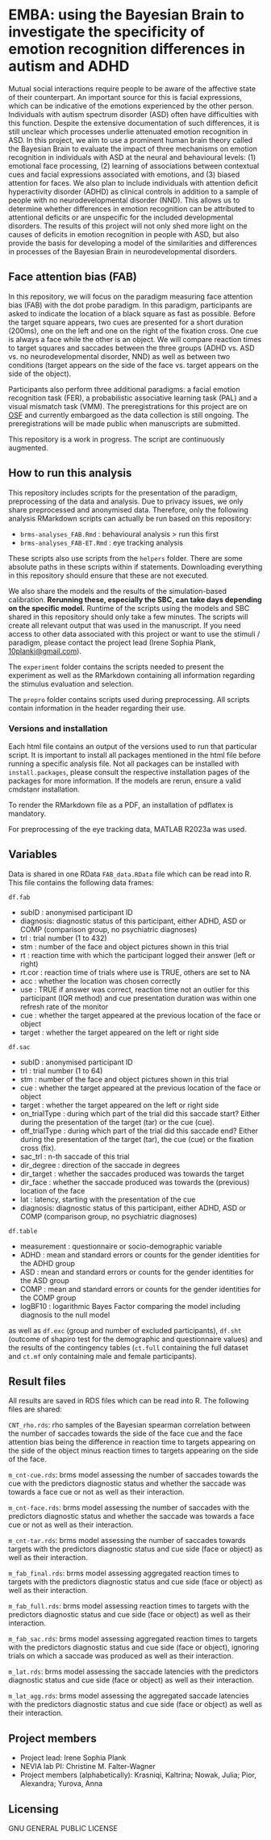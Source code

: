 # EMBA: using the Bayesian Brain to investigate the specificity of emotion recognition differences in autism and ADHD

Mutual social interactions require people to be aware of the affective state of their counterpart. An important source for this is facial expressions, which can be indicative of the emotions experienced by the other person. Individuals with autism spectrum disorder (ASD) often have difficulties with this function. Despite the extensive documentation of such differences, it is still unclear which processes underlie attenuated emotion recognition in ASD. In this project, we aim to use a prominent human brain theory called the Bayesian Brain to evaluate the impact of three mechanisms on emotion recognition in individuals with ASD at the neural and behavioural levels: (1) emotional face processing, (2) learning of associations between contextual cues and facial expressions associated with emotions, and (3) biased attention for faces. We also plan to include individuals with attention deficit hyperactivity disorder (ADHD) as clinical controls in addition to a sample of people with no neurodevelopmental disorder (NND). This allows us to determine whether differences in emotion recognition can be attributed to attentional deficits or are unspecific for the included developmental disorders. The results of this project will not only shed more light on the causes of deficits in emotion recognition in people with ASD, but also provide the basis for developing a model of the similarities and differences in processes of the Bayesian Brain in neurodevelopmental disorders.

## Face attention bias (FAB)

In this repository, we will focus on the paradigm measuring face attention bias (FAB) with the dot probe paradigm. In this paradigm, participants are asked to indicate the location of a black square as fast as possible. Before the target square appears, two cues are presented for a short duration (200ms), one on the left and one on the right of the fixation cross. One cue is always a face while the other is an object. We will compare reaction times to target squares and saccades between the three groups (ADHD vs. ASD vs. no neurodevelopmental disorder, NND) as well as between two conditions (target appears on the side of the face vs. target appears on the side of the object). 

Participants also perform three additional paradigms: a facial emotion recognition task (FER), a probabilistic associative learning task (PAL) and a visual mismatch task (VMM). The preregistrations for this project are on [OSF](https://osf.io/znrht) and currently embargoed as the data collection is still ongoing. The preregistrations will be made public when manuscripts are submitted. 

This repository is a work in progress. The script are continuously augmented.

## How to run this analysis

This repository includes scripts for the presentation of the paradigm, preprocessing of the data and analysis. Due to privacy issues, we only share preprocessed and anonymised data. Therefore, only the following analysis RMarkdown scripts can actually be run based on this repository: 

* `brms-analyses_FAB.Rmd` : behavioural analysis > run this first
* `brms-analyses_FAB-ET.Rmd` : eye tracking analysis

These scripts also use scripts from the `helpers` folder. There are some absolute paths in these scripts within if statements. Downloading everything in this repository should ensure that these are not executed. 

We also share the models and the results of the simulation-based calibration. **Rerunning these, especially the SBC, can take days depending on the specific model.** Runtime of the scripts using the models and SBC shared in this repository should only take a few minutes. The scripts will create all relevant output that was used in the manuscript. If you need access to other data associated with this project or want to use the stimuli / paradigm, please contact the project lead (Irene Sophia Plank, 10planki@gmail.com). 

The `experiment` folder contains the scripts needed to present the experiment as well as the RMarkdown containing all information regarding the stimulus evaluation and selection. 

The `prepro` folder contains scripts used during preprocessing. All scripts contain information in the header regarding their use. 

### Versions and installation

Each html file contains an output of the versions used to run that particular script. It is important to install all packages mentioned in the html file before running a specific analysis file. Not all packages can be installed with `install.packages`, please consult the respective installation pages of the packages for more information. If the models are rerun, ensure a valid cmdstanr installation. 

To render the RMarkdown file as a PDF, an installation of pdflatex is mandatory. 

For preprocessing of the eye tracking data, MATLAB R2023a was used. 

## Variables

Data is shared in one RData `FAB_data.RData` file which can be read into R. This file contains the following data frames: 

`df.fab`

* subID : anonymised participant ID
* diagnosis: diagnostic status of this participant, either ADHD, ASD or COMP (comparison group, no psychiatric diagnoses)
* trl : trial number (1 to 432)
* stm : number of the face and object pictures shown in this trial
* rt  : reaction time with which the participant logged their answer (left or right)
* rt.cor : reaction time of trials where use is TRUE, others are set to NA
* acc : whether the location was chosen correctly
* use : TRUE if answer was correct, reaction time not an outlier for this participant (IQR method) and cue presentation duration was within one refresh rate of the monitor
* cue : whether the target appeared at the previous location of the face or object
* target : whether the target appeared on the left or right side

`df.sac`

* subID : anonymised participant ID
* trl : trial number (1 to 64)
* stm : number of the face and object pictures shown in this trial
* cue : whether the target appeared at the previous location of the face or object
* target : whether the target appeared on the left or right side
* on_trialType : during which part of the trial did this saccade start? Either during the presentation of the target (tar) or the cue (cue).
* off_trialType : during which part of the trial did this saccade end? Either during the presentation of the target (tar), the cue (cue) or the fixation cross (fix).
* sac_trl : n-th saccade of this trial
* dir_degree : direction of the saccade in degrees
* dir_target : whether the saccades produced was towards the target
* dir_face : whether the saccade produced was towards the (previous) location of the face
* lat : latency, starting with the presentation of the cue
* diagnosis: diagnostic status of this participant, either ADHD, ASD or COMP (comparison group, no psychiatric diagnoses)

`df.table`

* measurement : questionnaire or socio-demographic variable
* ADHD : mean and standard errors or counts for the gender identities for the ADHD group
* ASD : mean and standard errors or counts for the gender identities for the ASD group
* COMP : mean and standard errors or counts for the gender identities for the COMP group
* logBF10 : logarithmic Bayes Factor comparing the model including diagnosis to the null model

as well as `df.exc` (group and number of excluded participants), `df.sht` (outcome of shapiro test for the demographic and questionnaire values) and the results of the contingency tables (`ct.full` containing the full dataset and `ct.mf` only containing male and female participants).

## Result files

All results are saved in RDS files which can be read into R. The following files are shared: 

`CNT_rho.rds`: rho samples of the Bayesian spearman correlation between the number of saccades towards the side of the face cue and the face attention bias being the difference in reaction time to targets appearing on the side of the object minus reaction times to targets appearing on the side of the face. 

`m_cnt-cue.rds`: brms model assessing the number of saccades towards the cue with the predictors diagnostic status and whether the saccade was towards a face cue or not as well as their interaction.

`m_cnt-face.rds`: brms model assessing the number of saccades with the predictors diagnostic status and whether the saccade was towards a face cue or not as well as their interaction.

`m_cnt-tar.rds`: brms model assessing the number of saccades towards targets with the predictors diagnostic status and cue side (face or object) as well as their interaction.

`m_fab_final.rds`: brms model assessing aggregated reaction times to targets with the predictors diagnostic status and cue side (face or object) as well as their interaction.

`m_fab_full.rds`: brms model assessing reaction times to targets with the predictors diagnostic status and cue side (face or object) as well as their interaction.

`m_fab_sac.rds`: brms model assessing aggregated reaction times to targets with the predictors diagnostic status and cue side (face or object), ignoring trials on which a saccade was produced as well as their interaction.

`m_lat.rds`: brms model assessing the saccade latencies with the predictors diagnostic status and cue side (face or object) as well as their interaction.

`m_lat_agg.rds`: brms model assessing the aggregated saccade latencies with the predictors diagnostic status and cue side (face or object) as well as their interaction.

## Project members

* Project lead: Irene Sophia Plank
* NEVIA lab PI: Christine M. Falter-Wagner
* Project members (alphabetically): Krasniqi, Kaltrina; Nowak, Julia; Pior, Alexandra; Yurova, Anna

## Licensing

GNU GENERAL PUBLIC LICENSE
